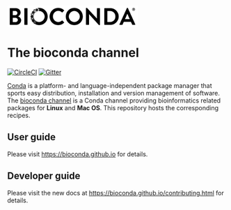 
![](https://raw.githubusercontent.com/bioconda/bioconda-recipes/master/logo/bioconda_monochrome_small.png
 "Bioconda")

# The bioconda channel

[![CircleCI](https://circleci.com/gh/bioconda/bioconda-recipes/tree/master.svg?style=shield)](https://circleci.com/gh/bioconda/bioconda-recipes/tree/master)
[![Gitter](https://badges.gitter.im/bioconda/bioconda-recipes.svg)](https://gitter.im/bioconda/Lobby?utm_source=badge&utm_medium=badge&utm_campaign=pr-badge)

[Conda](http://anaconda.org) is a platform- and language-independent package
manager that sports easy distribution, installation and version management of
software.  The [bioconda channel](https://anaconda.org/bioconda) is a Conda
channel providing bioinformatics related packages for **Linux** and **Mac OS**.
This repository hosts the corresponding recipes.

## User guide

Please visit https://bioconda.github.io for details. 

## Developer guide

Please visit the new docs at https://bioconda.github.io/contributing.html for details.




